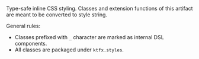 Type-safe inline CSS styling.
Classes and extension functions of this artifact are meant to be converted to
style string.

General rules:
 * Classes prefixed with `_` character are marked as internal DSL components.
 * All classes are packaged under `ktfx.styles`.